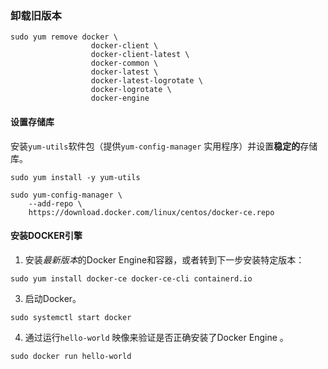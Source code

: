 ### 卸载旧版本

```shell
sudo yum remove docker \
                  docker-client \
                  docker-client-latest \
                  docker-common \
                  docker-latest \
                  docker-latest-logrotate \
                  docker-logrotate \
                  docker-engine
```

#### 设置存储库

安装`yum-utils`软件包（提供`yum-config-manager` 实用程序）并设置**稳定的**存储库。

```shell
sudo yum install -y yum-utils

sudo yum-config-manager \
    --add-repo \
    https://download.docker.com/linux/centos/docker-ce.repo
```

#### 安装DOCKER引擎

1. 安装*最新版本*的Docker Engine和容器，或者转到下一步安装特定版本：

```shell
sudo yum install docker-ce docker-ce-cli containerd.io
```

3. 启动Docker。

```shell
sudo systemctl start docker
```

4. 通过运行`hello-world` 映像来验证是否正确安装了Docker Engine 。

```shell
sudo docker run hello-world
```


